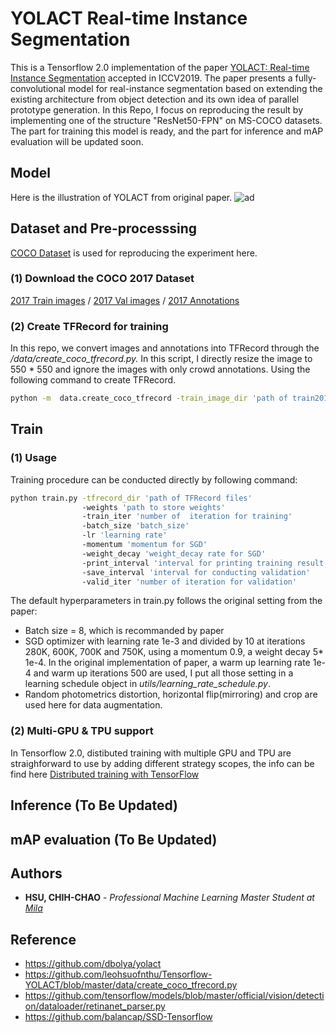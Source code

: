 # YOLACT Real-time Instance Segmentation
This is a Tensorflow 2.0 implementation of the paper [YOLACT: Real-time Instance Segmentation](https://arxiv.org/abs/1904.02689) accepted in ICCV2019. The paper presents a fully-convolutional model for real-instance segmentation based on extending the existing architecture from object detection and its own idea of parallel prototype generation. In this Repo, I focus on reproducing the result by implementing one of the structure "ResNet50-FPN" on MS-COCO datasets. The part for training this model is ready, and the part for inference and mAP evaluation will be updated soon.

## Model
Here is the illustration of YOLACT from original paper.
![ad](https://github.com/leohsuofnthu/Tensorflow-YOLACT/blob/master/images/model.png)

## Dataset and Pre-processsing
[COCO Dataset](http://cocodataset.org/#download) is used for reproducing the experiment here.

### (1) Download the COCO 2017 Dataset
[2017 Train images](http://images.cocodataset.org/zips/train2017.zip)  / [2017 Val images](http://images.cocodataset.org/zips/val2017.zip) / [2017 Annotations](http://images.cocodataset.org/annotations/annotations_trainval2017.zip)

### (2) Create TFRecord for training 
In this repo, we convert images and annotations into TFRecord through the */data/create_coco_tfrecord.py.* In this script, I directly resize the image to 550 * 550 and ignore the images with only crowd annotations. Using the following command to create TFRecord.

```bash
python -m  data.create_coco_tfrecord -train_image_dir 'path of train2017' -val_image_dir 'path of val2017' -train_annotations_file 'path of train annotations' -val_annotations_file 'path of val annotations' -output_dir 'path for output TFRecord'
```
## Train
### (1) Usage
Training procedure can be conducted directly by following command:
```bash
python train.py -tfrecord_dir 'path of TFRecord files'
                -weights 'path to store weights' 
                -train_iter 'number of  iteration for training'
                -batch_size 'batch_size'
                -lr 'learning rate'
                -momentum 'momentum for SGD'
                -weight_decay 'weight_decay rate for SGD'
                -print_interval 'interval for printing training result'
                -save_interval 'interval for conducting validation'
                -valid_iter 'number of iteration for validation'
```
The default hyperparameters in train.py follows the original setting from the paper:
* Batch size = 8, which is recommanded by paper
* SGD optimizer with learning rate 1e-3 and divided by 10 at iterations 280K, 600K, 700K and 750K, using a momentum 0.9, a weight decay 5* 1e-4. In the original implementation of paper, a warm up learning rate 1e-4 and warm up iterations 500 are used, I put all those setting in a learning schedule object in *utils/learning_rate_schedule.py*.
* Random photometrics distortion, horizontal flip(mirroring) and crop are used here for data augmentation.

### (2) Multi-GPU & TPU support
In Tensorflow 2.0, distibuted training with multiple GPU and TPU are straighforward to use by adding different strategy scopes, the info can be find here [Distributed training with TensorFlow](https://www.tensorflow.org/guide/distributed_training)


## Inference (To Be Updated)
## mAP evaluation (To Be Updated)

## Authors

* **HSU, CHIH-CHAO** - *Professional Machine Learning Master Student at [Mila](https://mila.quebec/)* 

## Reference
* https://github.com/dbolya/yolact
* https://github.com/leohsuofnthu/Tensorflow-YOLACT/blob/master/data/create_coco_tfrecord.py
* https://github.com/tensorflow/models/blob/master/official/vision/detection/dataloader/retinanet_parser.py
* https://github.com/balancap/SSD-Tensorflow
